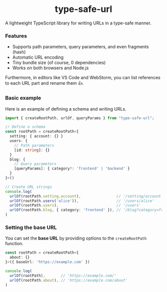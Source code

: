 <span />
<h1 align="center">type-safe-url</h1>

A lightweight TypeScript library for writing URLs in a type-safe manner.  

### Features
- Supports path parameters, query parameters, and even fragments (hash)
- Automatic URL encoding
- Tiny bundle size (of course, 0 dependencies)
- Works on both browsers and Node.js

Furthermore, in editors like VS Code and WebStorm, you can list references to each URL part and rename them 👍.  

### Basic example

Here is an example of defining a schema and writing URLs.  

```ts
import { createRootPath, urlOf, queryParams } from "type-safe-url";

// Define a schema
const rootPath = createRootPath<{
  setting: { account: {} }
  users: {
    // Path parameters
    [id: string]: {}
  }
  blog: {
    // Query parameters
    [queryParams]: { category?: 'frontend' | 'backend' }
  }
}>()

// Create URL strings
console.log(
  urlOf(rootPath.setting.account),                // '/setting/account'
  urlOf(rootPath.users('alice')),                 // '/users/alice'
  urlOf(rootPath.users),                          // '/users'
  urlOf(rootPath.blog, { category: 'frontend' }), // '/blog?category=frontend'
)
```

### Setting the base URL

You can set the **base URL** by providing options to the `createRootPath` function.  

```ts
const rootPath = createRootPath<{
  about: {}
}>({ baseUrl: 'https://example.com' })

console.log(
  urlOf(rootPath),       // 'https://example.com/'
  urlOf(rootPath.about), // 'https://example.com/about'
)
```
